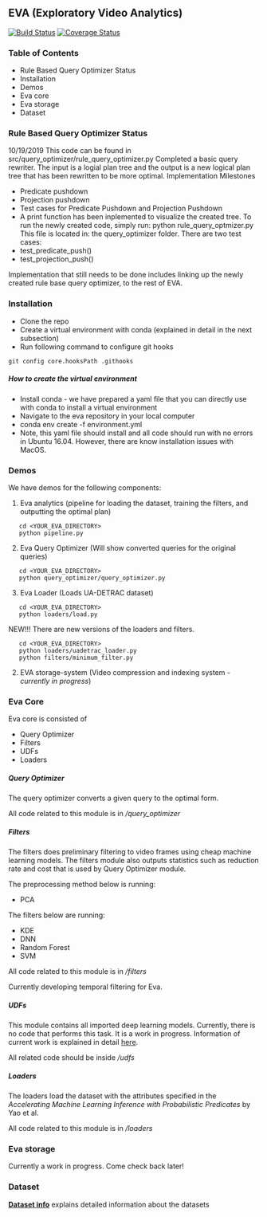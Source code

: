 ## EVA (Exploratory Video Analytics)

[![Build Status](https://travis-ci.org/georgia-tech-db/Eva.svg?branch=master)](https://travis-ci.com/georgia-tech-db/Eva)
[![Coverage Status](https://coveralls.io/repos/github/georgia-tech-db/Eva/badge.svg?branch=master)](https://coveralls.io/github/georgia-tech-db/Eva?branch=master)
### Table of Contents
* Rule Based Query Optimizer Status
* Installation
* Demos
* Eva core
* Eva storage 
* Dataset 

### Rule Based Query Optimizer Status
10/19/2019
This code can be found in src/query_optimizer/rule_query_optimizer.py
Completed a basic query rewriter. The input is a logial plan tree and the output is a new logical plan tree that has been rewritten to be more optimal. 
Implementation Milestones 
* Predicate pushdown 
* Projection pushdown
* Test cases for Predicate Pushdown and Projection Pushdown
* A print function has been inplemented to visualize the created tree.
To run the newly created code, simply run: 
python rule_query_optmizer.py 
This file is located in: the query_optimizer folder. 
There are two test cases: 
* test_predicate_push()
* test_projection_push()

Implementation that still needs to be done includes linking up the newly created rule base query optimizer, to the rest of EVA. 


### Installation
* Clone the repo
* Create a virtual environment with conda (explained in detail in the next subsection)
* Run following command to configure git hooks 
```shell
git config core.hooksPath .githooks
```


##### How to create the virtual environment
* Install conda - we have prepared a yaml file that you can directly use with conda to install a virtual environment 
* Navigate to the eva repository in your local computer
* conda env create -f environment.yml
* Note, this yaml file should install and all code should run with no errors in Ubuntu 16.04.
   However, there are know installation issues with MacOS.
    
### Demos
We have demos for the following components:
1. Eva analytics (pipeline for loading the dataset, training the filters, and outputting the optimal plan)
```commandline
   cd <YOUR_EVA_DIRECTORY>
   python pipeline.py
```
2. Eva Query Optimizer (Will show converted queries for the original queries)
```commandline
   cd <YOUR_EVA_DIRECTORY>
   python query_optimizer/query_optimizer.py
```
3. Eva Loader (Loads UA-DETRAC dataset)
```commandline
   cd <YOUR_EVA_DIRECTORY>
   python loaders/load.py
```

NEW!!! There are new versions of the loaders and filters.
```commandline
   cd <YOUR_EVA_DIRECTORY>
   python loaders/uadetrac_loader.py
   python filters/minimum_filter.py
```

2. EVA storage-system (Video compression and indexing system - *currently in progress*)

### Eva Core
Eva core is consisted of
* Query Optimizer
* Filters
* UDFs
* Loaders

##### Query Optimizer
The query optimizer converts a given query to the optimal form. 

All code related to this module is in */query_optimizer*

##### Filters
The filters does preliminary filtering to video frames using cheap machine learning models.
The filters module also outputs statistics such as reduction rate and cost that is used by Query Optimizer module.

The preprocessing method below is running:
* PCA

The filters below are running:
* KDE
* DNN
* Random Forest
* SVM

All code related to this module is in */filters*

Currently developing temporal filtering for Eva.

##### UDFs
This module contains all imported deep learning models. Currently, there is no code that performs this task. It is a work in progress.
Information of current work is explained in detail [here](src/udfs/README.md).

All related code should be inside */udfs*

##### Loaders
The loaders load the dataset with the attributes specified in the *Accelerating Machine Learning Inference with Probabilistic Predicates* by Yao et al.

All code related to this module is in */loaders*

### Eva storage
Currently a work in progress. Come check back later!


### Dataset
__[Dataset info](data/README.md)__ explains detailed information about the  datasets




